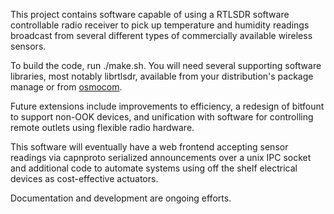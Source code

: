 This project contains software capable of using a RTLSDR software controllable radio receiver to pick up temperature and humidity readings broadcast from several different types of commercially available wireless sensors.

To build the code, run ./make.sh. You will need several supporting software libraries, most notably librtlsdr, available from your distribution's package manage or from [osmocom](http://sdr.osmocom.org/trac/wiki/rtl-sdr).

Future extensions include improvements to efficiency, a redesign of bitfount to support non-OOK devices, and unification with software for controlling remote outlets using flexible radio hardware.

This software will eventually have a web frontend accepting sensor readings via capnproto serialized announcements over a unix IPC socket and additional code to automate systems using off the shelf electrical devices as cost-effective actuators.

Documentation and development are ongoing efforts.

